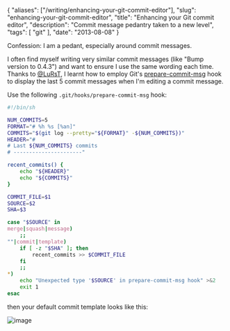 {
    "aliases": ["/writing/enhancing-your-git-commit-editor"],
    "slug": "enhancing-your-git-commit-editor",
    "title": "Enhancing your Git commit editor",
    "description": "Commit message pedantry taken to a new level",
    "tags": [
        "git"
    ],
    "date": "2013-08-08"
}

Confession: I am a pedant, especially around commit messages.

I often find myself writing very similar commit messages (like "Bump
version to 0.4.3") and want to ensure I use the same wording each time.
Thanks to [@LuRsT](https://twitter.com/LuRsT), I learnt how to employ
Git's [prepare-commit-msg](http://git-scm.com/book/en/Customizing-Git-Git-Hooks#Client-Side-Hooks)
hook to display the last 5 commit messages when I'm editing a commit
message.

Use the following `.git/hooks/prepare-commit-msg` hook:

``` bash
#!/bin/sh

NUM_COMMITS=5
FORMAT="# %h %s [%an]"
COMMITS="$(git log --pretty="${FORMAT}" -${NUM_COMMITS})"
HEADER="#
# Last ${NUM_COMMITS} commits
# ----------------------"

recent_commits() {
    echo "${HEADER}"
    echo "${COMMITS}"
}

COMMIT_FILE=$1
SOURCE=$2
SHA=$3

case "$SOURCE" in
merge|squash|message)
    ;;
""|commit|template) 
    if [ -z "$SHA" ]; then
        recent_commits >> $COMMIT_FILE
    fi
    ;;
*) 
    echo "Unexpected type '$SOURCE' in prepare-commit-msg hook" >&2
    exit 1
esac
```

then your default commit template looks like this:

![image](/images/screenshots/git-commit-editor.png)
